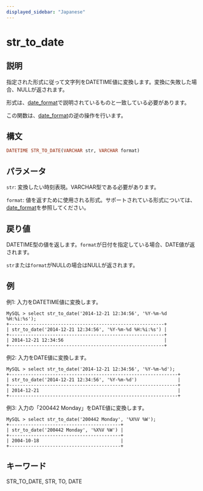 ```yaml
---
displayed_sidebar: "Japanese"
---
```


# str_to_date

## 説明

指定された形式に従って文字列をDATETIME値に変換します。変換に失敗した場合、NULLが返されます。

形式は、[date_format](./date_format.md)で説明されているものと一致している必要があります。

この関数は、[date_format](./date_format.md)の逆の操作を行います。

## 構文

```Haskell
DATETIME STR_TO_DATE(VARCHAR str, VARCHAR format)
```

## パラメータ

`str`: 変換したい時刻表現。VARCHAR型である必要があります。

`format`: 値を返すために使用される形式。サポートされている形式については、[date_format](./date_format.md)を参照してください。

## 戻り値

DATETIME型の値を返します。`format`が日付を指定している場合、DATE値が返されます。

`str`または`format`がNULLの場合はNULLが返されます。

## 例

例1: 入力をDATETIME値に変換します。

```Plain Text
MySQL > select str_to_date('2014-12-21 12:34:56', '%Y-%m-%d %H:%i:%s');
+---------------------------------------------------------+
| str_to_date('2014-12-21 12:34:56', '%Y-%m-%d %H:%i:%s') |
+---------------------------------------------------------+
| 2014-12-21 12:34:56                                     |
+---------------------------------------------------------+
```

例2: 入力をDATE値に変換します。

```Plain Text
MySQL > select str_to_date('2014-12-21 12:34:56', '%Y-%m-%d');
+--------------------------------------------------------------+
| str_to_date('2014-12-21 12:34:56', '%Y-%m-%d')               |
+--------------------------------------------------------------+
| 2014-12-21                                                   |
+--------------------------------------------------------------+
```

例3: 入力の「200442 Monday」をDATE値に変換します。

```Plain Text
MySQL > select str_to_date('200442 Monday', '%X%V %W');
+-----------------------------------------+
| str_to_date('200442 Monday', '%X%V %W') |
+-----------------------------------------+
| 2004-10-18                              |
+-----------------------------------------+
```

## キーワード

STR_TO_DATE, STR, TO, DATE